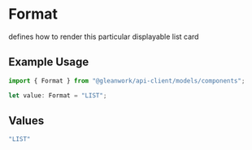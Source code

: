 # Format

defines how to render this particular displayable list card

## Example Usage

```typescript
import { Format } from "@gleanwork/api-client/models/components";

let value: Format = "LIST";
```

## Values

```typescript
"LIST"
```